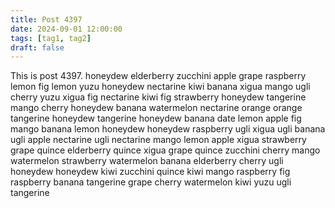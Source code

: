 ```yaml
---
title: Post 4397
date: 2024-09-01 12:00:00
tags: [tag1, tag2]
draft: false
---
```

This is post 4397.
honeydew
elderberry
zucchini
apple
grape
raspberry
lemon
fig
lemon
yuzu
honeydew
nectarine
kiwi
banana
xigua
mango
ugli
cherry
yuzu
xigua
fig
nectarine
kiwi
fig
strawberry
honeydew
tangerine
mango
cherry
honeydew
banana
watermelon
nectarine
orange
orange
tangerine
honeydew
tangerine
honeydew
banana
date
lemon
apple
fig
mango
banana
lemon
honeydew
honeydew
raspberry
ugli
xigua
ugli
banana
ugli
apple
nectarine
ugli
nectarine
mango
lemon
apple
xigua
strawberry
grape
quince
elderberry
quince
xigua
grape
quince
zucchini
cherry
mango
watermelon
strawberry
watermelon
banana
elderberry
cherry
ugli
honeydew
honeydew
kiwi
zucchini
quince
kiwi
mango
raspberry
fig
raspberry
banana
tangerine
grape
cherry
watermelon
kiwi
yuzu
ugli
tangerine

